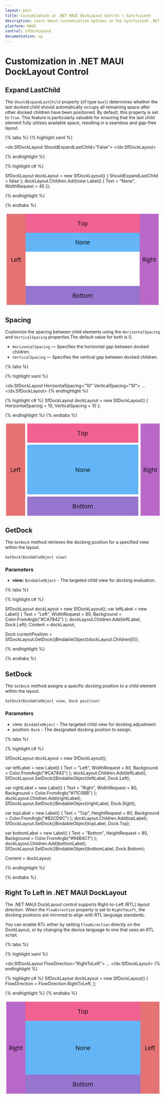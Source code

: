 ```yaml
---
layout: post
title: Customization in .NET MAUI DockLayout Control | Syncfusion®
description: Learn about customization options in the Syncfusion® .NET MAUI DockLayout (SfDockLayout) control, including spacing and child expansion behavior.
platform: MAUI
control: SfDockLayout
documentation: ug
---
```


# Customization in .NET MAUI DockLayout Control

## Expand LastChild
The `ShouldExpandLastChild` property (of type `bool`) determines whether the last docked child should automatically occupy all remaining space after other docked children have been positioned. By default, this property is set to `True`. This feature is particularly valuable for ensuring that the last child element fully utilizes available space, resulting in a seamless and gap-free layout.

{% tabs %}
{% highlight xaml %}

<dx:SfDockLayout ShouldExpandLastChild="False">
    <!-- Since ShouldExpandLastChild is False, the last child's size must be defined explicitly -->
    <Label Text="None" HeightRequest="45"/>
</dx:SfDockLayout>

{% endhighlight %}

{% highlight c# %}

SfDockLayout dockLayout = new SfDockLayout() { ShouldExpandLastChild = false };
dockLayout.Children.Add(new Label() { Text = "None", WidthRequest = 45 });

{% endhighlight %}

{% endtabs %}

![.NET MAUI DockLayout Last Child not Expanded](DockLayout-Images/maui-docklayout-lastchild-alignment.png)

## Spacing
Customize the spacing between child elements using the `HorizontalSpacing` and `VerticalSpacing` properties.The default value for both is 0.

* `HorizontalSpacing` —  Specifies the horizontal gap between docked children.
* `VerticalSpacing` — Specifies the vertical  gap between docked children.


{% tabs %}

{% highlight xaml %}

<dx:SfDockLayout HorizontalSpacing="10" VerticalSpacing="10">
    ...
</dx:SfDockLayout>
 {% endhighlight %}

{% highlight c# %}
SfDockLayout dockLayout = new SfDockLayout() 
{ 
    HorizontalSpacing = 10, VerticalSpacing = 10
};

{% endhighlight %}
{% endtabs %}


![Output of DockLayout with Spacing](DockLayout-Images/maui-docklayout-spacing.png)

## GetDock
The `GetDock` method retrieves the docking position for a specified view within the layout.

`GetDock(BindableObject view)`

### Parameters
- **view:** `BindableObject` - The targeted child view for docking evaluation.

{% tabs %}

{% highlight c# %}

SfDockLayout dockLayout = new SfDockLayout();
var leftLabel = new Label() { Text = "Left", WidthRequest = 80, Background = Color.FromArgb("#CA7842") };
dockLayout.Children.Add(leftLabel, Dock.Left);
Content = dockLayout;

Dock currentPosition = SfDockLayout.GetDock((BindableObject)dockLayout.Children[0]);

{% endhighlight %}

{% endtabs %}

## SetDock
The `SetDock` method assigns a specific docking position to a child element within the layout.

`SetDock(BindableObject view, Dock position)`

### Parameters
* view: `BindableObject` - The targeted child view for docking adjustment.
* position: `Dock` - The designated docking position to assign.

{% tabs %}

{% highlight c# %}

SfDockLayout dockLayout = new SfDockLayout();

var leftLabel = new Label() { Text = "Left", WidthRequest = 80, Background = Color.FromArgb("#CA7842") };
dockLayout.Children.Add(leftLabel);
SfDockLayout.SetDock((BindableObject)leftLabel, Dock.Left);

var rightLabel = new Label() { Text = "Right", WidthRequest = 80, Background = Color.FromArgb("#71C0BB") };
dockLayout.Children.Add(rightLabel);
SfDockLayout.SetDock((BindableObject)rightLabel, Dock.Right);

var topLabel = new Label() { Text = "Top", HeightRequest = 80, Background = Color.FromArgb("#B2CD9C") };
dockLayout.Children.Add(topLabel);
SfDockLayout.SetDock((BindableObject)topLabel, Dock.Top);

var bottomLabel = new Label() { Text = "Bottom", HeightRequest = 80, Background = Color.FromArgb("#94B4C1") };
dockLayout.Children.Add(bottomLabel);
SfDockLayout.SetDock((BindableObject)bottomLabel, Dock.Bottom);

Content = dockLayout;

{% endhighlight %}

{% endtabs %}

## Right To Left in .NET MAUI DockLayout

The .NET MAUI DockLayout control supports Right-to-Left (RTL) layout direction. When the `FlowDirection` property is set to `RightToLeft`, the docking positions are mirrored to align with RTL language standards.

You can enable RTL either by setting `FlowDirection` directly on the DockLayout, or by changing the device language to one that uses an RTL script.


{% tabs %}

{% highlight xaml %}

<dx:SfDockLayout FlowDirection="RightToLeft">
...
</dx:SfDockLayout>
{% endhighlight %}

{% highlight c# %}
SfDockLayout dockLayout = new SfDockLayout()
{
    FlowDirection = FlowDirection.RightToLeft,
};

{% endhighlight %}
{% endtabs %}

![.NET MAUI Docklayout with RTL support](DockLayout-Images/maui-docklayout-right-to-left.png)
